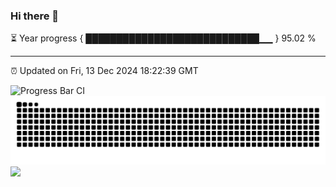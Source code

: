 ### Hi there 👋

⏳ Year progress { ████████████████████████████▁▁ } 95.02 %

---

⏰ Updated on Fri, 13 Dec 2024 18:22:39 GMT

![Progress Bar CI](https://github.com/liununu/liununu/workflows/Progress%20Bar%20CI/badge.svg)![](https://raw.githubusercontent.com/L1cardo/L1cardo/main/assets/github-contribution-grid-snake.svg)![](https://raw.githubusercontent.com/seesaws/seesaws/main/assets/github-contribution-grid-snake.svg)
